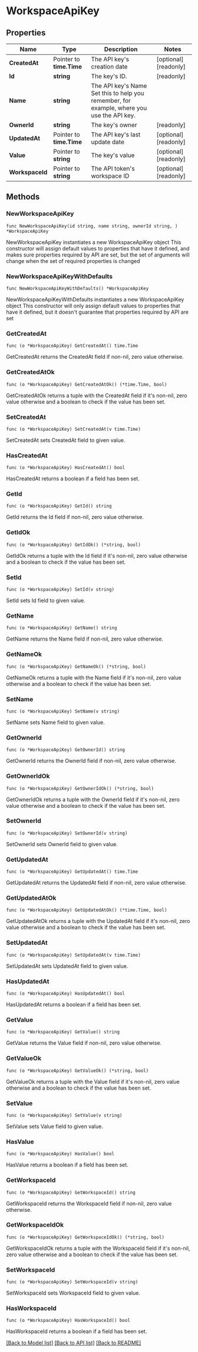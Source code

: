 # WorkspaceApiKey

## Properties

Name | Type | Description | Notes
------------ | ------------- | ------------- | -------------
**CreatedAt** | Pointer to **time.Time** | The API key&#39;s creation date | [optional] [readonly] 
**Id** | **string** | The key&#39;s ID. | [readonly] 
**Name** | **string** | The API key&#39;s Name  Set this to help you remember, for example, where you use the API key. | 
**OwnerId** | **string** | The key&#39;s owner | [readonly] 
**UpdatedAt** | Pointer to **time.Time** | The API key&#39;s last update date | [optional] [readonly] 
**Value** | Pointer to **string** | The key&#39;s value | [optional] [readonly] 
**WorkspaceId** | Pointer to **string** | The API token&#39;s workspace ID | [optional] [readonly] 

## Methods

### NewWorkspaceApiKey

`func NewWorkspaceApiKey(id string, name string, ownerId string, ) *WorkspaceApiKey`

NewWorkspaceApiKey instantiates a new WorkspaceApiKey object
This constructor will assign default values to properties that have it defined,
and makes sure properties required by API are set, but the set of arguments
will change when the set of required properties is changed

### NewWorkspaceApiKeyWithDefaults

`func NewWorkspaceApiKeyWithDefaults() *WorkspaceApiKey`

NewWorkspaceApiKeyWithDefaults instantiates a new WorkspaceApiKey object
This constructor will only assign default values to properties that have it defined,
but it doesn't guarantee that properties required by API are set

### GetCreatedAt

`func (o *WorkspaceApiKey) GetCreatedAt() time.Time`

GetCreatedAt returns the CreatedAt field if non-nil, zero value otherwise.

### GetCreatedAtOk

`func (o *WorkspaceApiKey) GetCreatedAtOk() (*time.Time, bool)`

GetCreatedAtOk returns a tuple with the CreatedAt field if it's non-nil, zero value otherwise
and a boolean to check if the value has been set.

### SetCreatedAt

`func (o *WorkspaceApiKey) SetCreatedAt(v time.Time)`

SetCreatedAt sets CreatedAt field to given value.

### HasCreatedAt

`func (o *WorkspaceApiKey) HasCreatedAt() bool`

HasCreatedAt returns a boolean if a field has been set.

### GetId

`func (o *WorkspaceApiKey) GetId() string`

GetId returns the Id field if non-nil, zero value otherwise.

### GetIdOk

`func (o *WorkspaceApiKey) GetIdOk() (*string, bool)`

GetIdOk returns a tuple with the Id field if it's non-nil, zero value otherwise
and a boolean to check if the value has been set.

### SetId

`func (o *WorkspaceApiKey) SetId(v string)`

SetId sets Id field to given value.


### GetName

`func (o *WorkspaceApiKey) GetName() string`

GetName returns the Name field if non-nil, zero value otherwise.

### GetNameOk

`func (o *WorkspaceApiKey) GetNameOk() (*string, bool)`

GetNameOk returns a tuple with the Name field if it's non-nil, zero value otherwise
and a boolean to check if the value has been set.

### SetName

`func (o *WorkspaceApiKey) SetName(v string)`

SetName sets Name field to given value.


### GetOwnerId

`func (o *WorkspaceApiKey) GetOwnerId() string`

GetOwnerId returns the OwnerId field if non-nil, zero value otherwise.

### GetOwnerIdOk

`func (o *WorkspaceApiKey) GetOwnerIdOk() (*string, bool)`

GetOwnerIdOk returns a tuple with the OwnerId field if it's non-nil, zero value otherwise
and a boolean to check if the value has been set.

### SetOwnerId

`func (o *WorkspaceApiKey) SetOwnerId(v string)`

SetOwnerId sets OwnerId field to given value.


### GetUpdatedAt

`func (o *WorkspaceApiKey) GetUpdatedAt() time.Time`

GetUpdatedAt returns the UpdatedAt field if non-nil, zero value otherwise.

### GetUpdatedAtOk

`func (o *WorkspaceApiKey) GetUpdatedAtOk() (*time.Time, bool)`

GetUpdatedAtOk returns a tuple with the UpdatedAt field if it's non-nil, zero value otherwise
and a boolean to check if the value has been set.

### SetUpdatedAt

`func (o *WorkspaceApiKey) SetUpdatedAt(v time.Time)`

SetUpdatedAt sets UpdatedAt field to given value.

### HasUpdatedAt

`func (o *WorkspaceApiKey) HasUpdatedAt() bool`

HasUpdatedAt returns a boolean if a field has been set.

### GetValue

`func (o *WorkspaceApiKey) GetValue() string`

GetValue returns the Value field if non-nil, zero value otherwise.

### GetValueOk

`func (o *WorkspaceApiKey) GetValueOk() (*string, bool)`

GetValueOk returns a tuple with the Value field if it's non-nil, zero value otherwise
and a boolean to check if the value has been set.

### SetValue

`func (o *WorkspaceApiKey) SetValue(v string)`

SetValue sets Value field to given value.

### HasValue

`func (o *WorkspaceApiKey) HasValue() bool`

HasValue returns a boolean if a field has been set.

### GetWorkspaceId

`func (o *WorkspaceApiKey) GetWorkspaceId() string`

GetWorkspaceId returns the WorkspaceId field if non-nil, zero value otherwise.

### GetWorkspaceIdOk

`func (o *WorkspaceApiKey) GetWorkspaceIdOk() (*string, bool)`

GetWorkspaceIdOk returns a tuple with the WorkspaceId field if it's non-nil, zero value otherwise
and a boolean to check if the value has been set.

### SetWorkspaceId

`func (o *WorkspaceApiKey) SetWorkspaceId(v string)`

SetWorkspaceId sets WorkspaceId field to given value.

### HasWorkspaceId

`func (o *WorkspaceApiKey) HasWorkspaceId() bool`

HasWorkspaceId returns a boolean if a field has been set.


[[Back to Model list]](../README.md#documentation-for-models) [[Back to API list]](../README.md#documentation-for-api-endpoints) [[Back to README]](../README.md)


